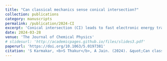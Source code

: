 ```yaml
---
title: "Can classical mechanics sense conical intersection?"
collection: publications
category: manuscripts
permalink: /publication/2024-CI
excerpt: 'Conical intersection (CI) leads to fast electronic energy transfer. However, Hamm and Stock [Phys. Rev. Lett. 109, 173201 (2012)] showed the existence of a vibrational CI and its role in vibrational energy relaxation. In this paper, we further investigate the vibrational energy relaxation using an isolated model Hamiltonian...'
date: 2024-03-28
venue: 'The Journal of Chemical Physics'
# slidesurl: 'http://academicpages.github.io/files/slides3.pdf'
paperurl: 'https://doi.org/10.1063/5.0197381'
citation: 'S Karmakar, <b>S Thakur</b>, A Jain. (2024). &quot;Can classical mechanics sense conical intersection?.&quot; <i>The Journal of Chemical Physics</i>. 160(12).'
---
```


